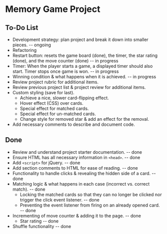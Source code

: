 # Memory Game Project

## To-Do List

* Development strategy: plan project and break it down into smaller pieces. -- ongoing
* Refactoring
* Restart button: resets the game board (done), the timer, the star rating (done), and the move counter (done) -- in progress
* Timer: When the player starts a game, a displayed timer should also start. Timer stops once game is won. -- in progress
* Winning condition & what happens when it is achieved. -- in progress
* Review project rubric for additional items.
* Review previous project list & project review for additional items.
* Custom styling (save for last).
    * Achieve a nice, slower card-flipping effect.
    * Hover effect (CSS) over cards.
    * Special effect for matched cards.
    * Special effect for un-matched cards.
    * Change style for removed star & add an effect for the removal.
* Add necessary comments to describe and document code.



## Done

* Review and understand project starter documentation. -- done
* Ensure HTML has all necessary information in `<head>`. -- done
* Add `<script>` for jQuery. -- done
* Add section comments to HTML for ease of reading. -- done
* Functionality to handle clicks & revealing the hidden side of a card. -- done
* Matching logic & what happens in each case (incorrect vs. correct match). -- done
    * Locking the matched cards so that they can no longer be clicked nor trigger the click event listener. -- done
    * Preventing the event listener from firing on an already opened card. -- done
* Incrementing of move counter & adding it to the page. -- done
    * Star rating -- done
* Shuffle functionality -- done

